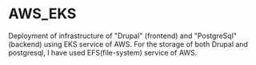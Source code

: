 # AWS_EKS
Deployment of infrastructure of "Drupal" (frontend) and "PostgreSql" (backend) using EKS service of AWS. 
For the storage of both Drupal and postgresql, I have used EFS(file-system) service of AWS.
